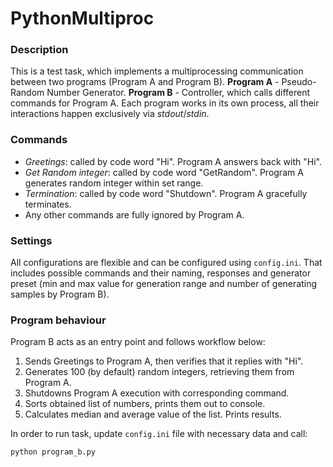 # PythonMultiproc

### Description

This is a test task, which implements a multiprocessing communication between two programs (Program A and Program B).
**Program A** - Pseudo-Random Number Generator. 
**Program B** - Controller, which calls different commands for Program A.
Each program works in its own process, all their interactions happen exclusively via *stdout*/*stdin*.

### Commands

- *Greetings*: called by code word "Hi". Program A answers back with "Hi".
- *Get Random integer*: called by code word "GetRandom". Program A generates random integer within set range.
- *Termination*: called by code word "Shutdown". Program A gracefully terminates.
- Any other commands are fully ignored by Program A.

### Settings

All configurations are flexible and can be configured using `config.ini`. That includes possible commands and their naming, responses and generator preset (min and max value for generation range and number of generating samples by Program B).

### Program behaviour

Program B acts as an entry point and follows workflow below:

1. Sends Greetings to Program A, then verifies that it replies with "Hi".
2. Generates 100 (by default) random integers, retrieving them from Program A.
3. Shutdowns Program A execution with corresponding command. 
4. Sorts obtained list of numbers, prints them out to console.
5. Calculates median and average value of the list. Prints results.

In order to run task, update `config.ini` file with necessary data and call:

```commandline
python program_b.py
```

